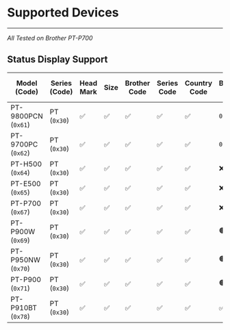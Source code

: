# Supported Devices

---
*All Tested on Brother PT-P700*

## Status Display Support

| Model (Code)        | Series (Code) | Head Mark | Size | Brother Code | Series Code | Country Code | Battery Level | Extended Error | Error Info 1 | Error Info 2 | Media Width | Media Type | Number Colours | Fonts  | Japanese Fonts | Mode | Density | Media Length | Status Type | Phase Type | Phase Number | Notification Type | Expansion Area | Tape Colour | Text Colour | Hardware Settings | Reserved 3 | Reserved 4 |
|---------------------|---------------|-----------|------|--------------|-------------|--------------|---------------|----------------|--------------|--------------|-------------|------------|----------------|--------|----------------|------|---------|--------------|-------------|------------|--------------|-------------------|----------------|-------------|-------------|-------------------|------------|------------|
| PT-9800PCN (`0x61`) | PT (`0x30`)   | ✅         | ✅    | ✅            | ✅           | ✅            | `0x00`        | `0x00`         | ✅            | ✅            | ✅           | ✅          | `0x00`         | `0x00` | `0x00`         | ✅    | `0x00`  | ✅            | ✅           | ✅          | ✅            | ❌                 | `0x00`         | ✅           | ✅           | ❌                 | ❌          | ❌          | 
| PT-9700PC (`0x62`)  | PT (`0x30`)   | ✅         | ✅    | ✅            | ✅           | ✅            | `0x00`        | `0x00`         | ✅            | ✅            | ✅           | ✅          | `0x00`         | `0x00` | `0x00`         | ✅    | `0x00`  | ✅            | ✅           | ✅          | ✅            | ❌                 | `0x00`         | ✅           | ✅           | ❌                 | ❌          | ❌          | 
| PT-H500 (`0x64`)    | PT (`0x30`)   | ✅         | ✅    | ✅            | ✅           | ✅            | ❌             | ❌              | ✅            | ✅            | ✅           | ✅          | `0x00`         | `0x00` | `0x00`         | ✅    | `0x00`  | ✅            | ✅           | ✅          | ✅            | ✅                 | `0x00`         | ✅           | ✅           | ❌                 | ❌          | ❌          | 
| PT-E500 (`0x65`)    | PT (`0x30`)   | ✅         | ✅    | ✅            | ✅           | ✅            | ❌             | ❌              | ✅            | ✅            | ✅           | ✅          | `0x00`         | `0x00` | `0x00`         | ✅    | `0x00`  | ✅            | ✅           | ✅          | ✅            | ✅                 | `0x00`         | ✅           | ✅           | ❌                 | ❌          | ❌          | 
| PT-P700 (`0x67`)    | PT (`0x30`)   | ✅         | ✅    | ✅            | ✅           | ✅            | ❌             | ❌              | ✅            | ✅            | ✅           | ✅          | `0x00`         | `0x00` | `0x00`         | ✅    | `0x00`  | ✅            | ✅           | ✅          | ✅            | ✅                 | `0x00`         | ✅           | ✅           | ❌                 | ❌          | ❌          | 
| PT-P900W (`0x69`)   | PT (`0x30`)   | ✅         | ✅    | ✅            | ✅           | ✅            | 🟠            | ✅              | ✅            | ✅            | ✅           | ✅          | `0x00`         | `0x00` | `0x00`         | ✅    | `0x00`  | ✅            | ✅           | ✅          | ✅            | ✅                 | `0x00`         | ✅           | ✅           | ❌                 | ❌          | ❌          | 
| PT-P950NW (`0x70`)  | PT (`0x30`)   | ✅         | ✅    | ✅            | ✅           | ✅            | 🟠            | ✅              | ✅            | ✅            | ✅           | ✅          | `0x00`         | `0x00` | `0x00`         | ✅    | `0x00`  | ✅            | ✅           | ✅          | ✅            | ✅                 | `0x00`         | ✅           | ✅           | ❌                 | ❌          | ❌          | 
| PT-P900 (`0x71`)    | PT (`0x30`)   | ✅         | ✅    | ✅            | ✅           | ✅            | 🟠            | ✅              | ✅            | ✅            | ✅           | ✅          | `0x00`         | `0x00` | `0x00`         | ✅    | `0x00`  | ✅            | ✅           | ✅          | ✅            | ✅                 | `0x00`         | ✅           | ✅           | ❌                 | ❌          | ❌          | 
| PT-P910BT (`0x78`)  | PT (`0x30`)   | ✅         | ✅    | ✅            | ✅           | ✅            | ✅             | ✅              | ✅            | ✅            | ✅           | ✅          | `0x00`         | `0x00` | `0x00`         | ✅    | `0x00`  | ✅            | ✅           | ✅          | ✅            | ✅                 | `0x00`         | ✅           | ✅           | ❌                 | ❌          | ❌          | 
